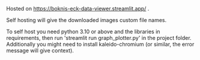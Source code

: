 Hosted on https://boknis-eck-data-viewer.streamlit.app/ .

Self hosting will give the downloaded images custom file names.

To self host you need python 3.10 or above and the libraries in requirements,
then run 'streamlit run graph_plotter.py' in the project folder.
Additionally you might need to install kaleido-chromium (or similar, the error message will give context).
